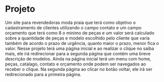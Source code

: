 # Projeto


Um site para revendedoras moda praia que terá como objetivo o cadastramento de clientes utilizando o campo contato e um campo orçamento que terá como 8 o minimo de peças e um valor será calculado sobre a quantidade de peças e modelo escolhido pelo cliente que varia também de acordo o prazo de urgência, quanto maior o prazo, menor fica o valor. Nesse projeto terá uma página inicial e ao realizar o clique no saiba mais, ele irá redirecionar para a segunda página que contém uma breve descrição de modelos. Ainda na página inicial terá um  menu com home, peças, catalago, contato e orçamento onde podem ser navegados ao receber o clique.
Na segunda página ao clicar no botão voltar, ele irá ser redirecionado para a primeira página.
